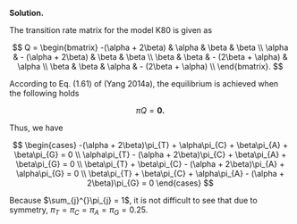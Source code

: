 **Solution.**

The transition rate matrix for the model K80 is given as

$$
Q = \begin{bmatrix}
 -(\alpha + 2\beta) & \alpha & \beta & \beta \\
\alpha & - (\alpha + 2\beta) & \beta & \beta \\
\beta & \beta & - (2\beta + \alpha) & \alpha \\
\beta & \beta & \alpha & - (2\beta + \alpha) \\
\end{bmatrix}.
$$

According to Eq. (1.61) of (Yang 2014a), the equilibrium is achieved
when the following holds

$$\pi Q = \mathbf{0}\mathbf{.}$$

Thus, we have

$$
\begin{cases}
-(\alpha + 2\beta)\pi_{T} + \alpha\pi_{C} + \beta\pi_{A} + \beta\pi_{G} = 0 \\
\alpha\pi_{T} - (\alpha + 2\beta)\pi_{C} + \beta\pi_{A} + \beta\pi_{G} = 0 \\
\beta\pi_{T} + \beta\pi_{C} - (\alpha + 2\beta)\pi_{A} + \alpha\pi_{G} = 0 \\
\beta\pi_{T} + \beta\pi_{C} + \alpha\pi_{A} - (\alpha + 2\beta)\pi_{G} = 0
\end{cases}
$$

Because $\sum_{j}^{}\pi_{j} = 1$, it is not difficult to see that due to
symmetry, $\pi_{T} = \pi_{C} = \pi_{A} = \pi_{G} = 0.25$.
